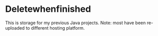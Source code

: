 # Deletewhenfinished
This is storage for my previous Java projects. Note: most have been re-uploaded to different hosting platform.
